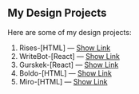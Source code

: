 ## My Design Projects

Here are some of my design projects:

1. Rises-[HTML] — [Show Link](https://frontend-mini-projects-html-react-j-gamma.vercel.app/)
2. WriteBot-[React] — [Show Link](https://frontend-mini-projects-html-react-j-rho.vercel.app/)
3. Gurskek-[React] — [Show Link](https://frontend-mini-projects-html-react-j-two.vercel.app/)  
4. Boldo-[HTML] — [Show Link](https://frontend-mini-projects-html-react-j.vercel.app/)
5. Miro-[HTML] — [Show Link](https://frontend-mini-projects-html-react-j-theta.vercel.app/)  

